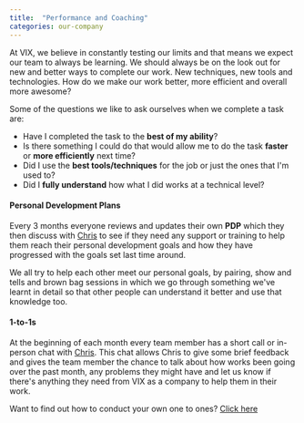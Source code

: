 ```yaml
---
title:  "Performance and Coaching"
categories: our-company
---
```


At VIX, we believe in constantly testing our limits and that means we expect our team to always be learning. We should always be on the look out for new and better ways to complete our work. New techniques, new tools and technologies. How do we make our work better, more efficient and overall more awesome?
  
Some of the questions we like to ask ourselves when we complete a task are:
- Have I completed the task to the **best of my ability**?
- Is there something I could do that would allow me to do the task **faster** or **more efficiently** next time?
- Did I use the **best tools/techniques** for the job or just the ones that I'm used to?
- Did I **fully understand** how what I did works at a technical level?

#### Personal Development Plans
Every 3 months everyone reviews and updates their own **PDP** which they then discuss with [Chris](http://vix.digital/team/christopher-shaw) to see if they need any support or training to help them reach their personal development goals and how they have progressed with the goals set last time around.
  
We all try to help each other meet our personal goals, by pairing, show and tells and brown bag sessions in which we go through something we've learnt in detail so that other people can understand it better and use that knowledge too.

#### 1-to-1s
At the beginning of each month every team member has a short call or in-person chat with [Chris](http://vix.digital/team/christopher-shaw). This chat allows Chris to give some brief feedback and gives the team member the chance to talk about how works been going over the past month, any problems they might have and let us know if there's anything they need from VIX as a company to help them in their work.

Want to find out how to conduct your own one to ones? [Click here](https://vix.digital/playbook/performance-coaching/)
